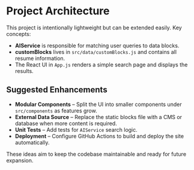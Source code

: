 # Project Architecture

This project is intentionally lightweight but can be extended easily. Key concepts:

- **AIService** is responsible for matching user queries to data blocks.
- **customBlocks** lives in `src/data/customBlocks.js` and contains all resume information.
- The React UI in `App.js` renders a simple search page and displays the results.

## Suggested Enhancements

- **Modular Components** – Split the UI into smaller components under `src/components` as features grow.
- **External Data Source** – Replace the static blocks file with a CMS or database when more content is required.
- **Unit Tests** – Add tests for `AIService` search logic.
- **Deployment** – Configure GitHub Actions to build and deploy the site automatically.

These ideas aim to keep the codebase maintainable and ready for future expansion.
